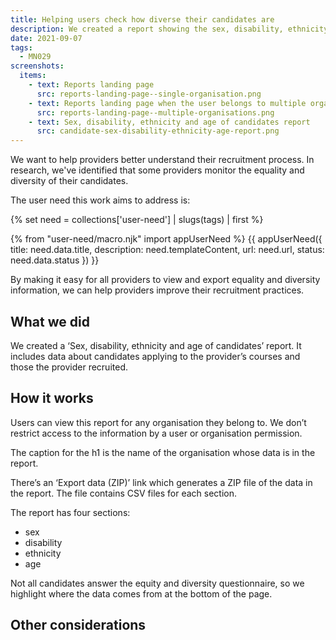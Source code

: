 ```yaml
---
title: Helping users check how diverse their candidates are
description: We created a report showing the sex, disability, ethnicity and age of candidates applying compared to those recruited
date: 2021-09-07
tags:
  - MN029
screenshots:
  items:
    - text: Reports landing page
      src: reports-landing-page--single-organisation.png
    - text: Reports landing page when the user belongs to multiple organisations
      src: reports-landing-page--multiple-organisations.png
    - text: Sex, disability, ethnicity and age of candidates report
      src: candidate-sex-disability-ethnicity-age-report.png
---
```


We want to help providers better understand their recruitment process. In research, we've identified that some providers monitor the equality and diversity of their candidates.

The user need this work aims to address is:

{% set need = collections['user-need'] | slugs(tags) | first %}

{% from "user-need/macro.njk" import appUserNeed %}
{{ appUserNeed({
  title: need.data.title,
  description: need.templateContent,
  url: need.url,
  status: need.data.status
}) }}

By making it easy for all providers to view and export equality and diversity information, we can help providers improve their recruitment practices.

## What we did

We created a ‘Sex, disability, ethnicity and age of candidates’ report. It includes data about candidates applying to the provider’s courses and those the provider recruited.

## How it works

Users can view this report for any organisation they belong to. We don’t restrict access to the information by a user or organisation permission.

The caption for the h1 is the name of the organisation whose data is in the report.

There’s an ‘Export data (ZIP)’ link which generates a ZIP file of the data in the report. The file contains CSV files for each section.

The report has four sections:

- sex
- disability
- ethnicity
- age

Not all candidates answer the equity and diversity questionnaire, so we highlight where the data comes from at the bottom of the page.

## Other considerations
